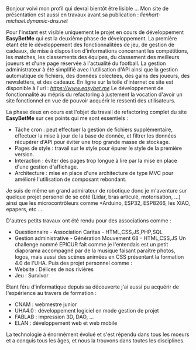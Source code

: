 Bonjour voivi mon profil qui devrai bientôt être lisible ... Mon site de présentation est aussi en travaux avant sa publication : *lienhart-michael.dynamic-dns.net*

Pour l'instant est visible uniquement le projet en cours de développement **EasyBetMe** qui est la deuxième phase de développement.
La première étant été le développement des fonctionnalitées de jeu, de gestion de cadeaux, de mise à disposition d'informations concernant les compétitions, les matches, les classements des équipes, du classement des meilleurs joueurs et d'une page réservée à l'actualité du football. La gestion administrateur à été simplifié avec l'utilisation d'API ainsi que la gestion automatique de fichiers, des données colectées, des gains des joueurs, des newsletters, et des cadeaux.
En ligne sur la toile d'internet ce site est disponible à l'url : *https://www.easybet.me*
Le développement de fonctionnalité au mépris du refactoring à justement la vocation d'avoir un site fonctionnel en vue de pouvoir acquérir le ressenti des utilisateurs.

La phase deux en cours est l'objet du travail de refactoring complet du site **EasyBetMe** sur ces points qui me sont essentiels :
- Tâche cron : peut effectuer la gestion de fichiers supplémentaire, effectuer la mise à jour de la base de donnée, et filtrer les données récupérer d'API pour éviter une trop grande masse de stockage.
- Pages de style : travail sur le style pour épurer le style de la première version.
- Interaction : éviter des pages trop longue à lire par la mise en place d'une gestion d'affichage.
- Architecture : mise en place d'une architecture de type MVC pour amélioré l'utilisation de composant rebondant.

Je suis de même un grand admirateur de robotique  donc je m'aventure sur quelque projet personel de se côté (Lidar, bras articulé, motorisation, ...) ainsi que les microcontrôleurs comme *Arduino, ESP32, ESP8266, les XIAO, epapers, etc ....

D'autres petits travaux ont été rendu pour des associations comme :
- Questionnaire - Association Caritas - HTML,CSS,JS,PHP,SQL
- Gestion administrative - Génération Mouvement 68 - HTML,CSS,JS
Un challenge nommé EPICUR fait comme je l'entendais est un petit diaporama accompagné par de la musique faisant paraître photos, logos, mais aussi des scènes animées en CSS présentant la formation 4.0 de l'UHA.
Puis des projet personnel comme :
- Website : Délices de nos rivières
- Jeu : Survivor

Etant féru d'informatique depuis sa découverte j'ai aussi pu acquérir de l'expérience au travers de formation :
- CNAM : webmestre junior
- UHA4.0 : développement logiciel en mode gestion de projet
- FABLAB : impression 3D, DAO, ...
- ELAN : développement web et web mobile

La technologie à énormément évolué et s'est répendu dans tous les moeurs et a conquis tous les âges, et nous la trouvons dans toutes les disciplines.
